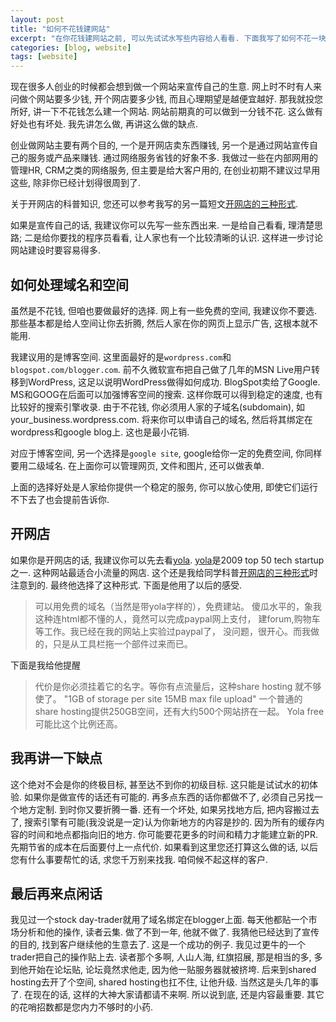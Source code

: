 ```yaml
---
layout: post
title: "如何不花钱建网站"
excerpt: "在你花钱建网站之前, 可以先试试水写些内容给人看看. 下面我写了如何不花一块钱, 先做出一些内容来, 这样以后你找人做或自己做时就有一个比较明确的思路了."
categories: [blog, website]
tags: [website]
---
```



现在很多人创业的时候都会想到做一个网站来宣传自己的生意.
网上时不时有人来问做个网站要多少钱, 开个网店要多少钱, 而且心理期望是越便宜越好. 那我就投您所好, 讲一下不花钱怎么建一个网站. 网站前期真的可以做到一分钱不花. 这么做有好处也有坏处. 我先讲怎么做, 再讲这么做的缺点.

创业做网站主要有两个目的, 一个是开网店卖东西赚钱, 另一个是通过网站宣传自己的服务或产品来赚钱. 通过网络服务省钱的好象不多. 我做过一些在内部网用的管理HR, CRM之类的网络服务, 但主要是给大客户用的, 在创业初期不建议过早用这些, 除非你已经计划得很周到了.

关于开网店的科普知识, 您还可以参考我写的另一篇短文[开网店的三种形式](./three-ways-to-build-online-store.html).

如果是宣传自己的话, 我建议你可以先写一些东西出来. 
一是给自己看看, 理清楚思路; 二是给你要找的程序员看看, 让人家也有一个比较清晰的认识. 这样进一步讨论网站建设时要容易得多.

如何处理域名和空间
--------------------
虽然是不花钱, 但咱也要做最好的选择. 网上有一些免费的空间, 我建议你不要选. 那些基本都是给人空间让你去折腾, 然后人家在你的网页上显示广告, 这根本就不能用.

我建议用的是博客空间. 这里面最好的是`wordpress.com`和`blogspot.com/blogger.com`. 前不久微软宣布把自己做了几年的MSN Live用户转移到WordPress, 这足以说明WordPress做得如何成功. BlogSpot卖给了Google. MS和GOOG在后面可以加强博客空间的搜索. 这样你既可以得到稳定的速度, 也有比较好的搜索引擎收录. 由于不花钱, 你必须用人家的子域名(subdomain), 如your_business.wordpress.com. 将来你可以申请自己的域名, 然后将其绑定在wordpress和google blog上. 这也是最小花销.

对应于博客空间, 另一个选择是`google site`, google给你一定的免费空间, 你同样要用二级域名. 在上面你可以管理网页, 文件和图片, 还可以做表单. 

上面的选择好处是人家给你提供一个稳定的服务, 你可以放心使用, 即使它们运行不下去了也会提前告诉你.

开网店
-------
如果你是开网店的话, 我建议你可以先去看[yola][]. [yola][]是2009 top 50 tech startup之一. 这种网站最适合小流量的网店. 这个还是我给同学科普[开网店的三种形式](./three-ways-to-build-online-store.html)时注意到的. 最终他选择了这种形式. 下面是他用了以后的感受.

> 可以用免费的域名（当然是带yola字样的），免费建站。
> 傻瓜水平的，象我这种连html都不懂的人，竟然可以完成paypal网上支付，
> 建forum,购物车等工作。我已经在我的网站上实验过paypal了，
> 没问题，很开心。而我做的，只是从工具栏拖一个部件过来而已。

下面是我给他提醒

> 代价是你必须挂着它的名字。等你有点流量后，这种share hosting
> 就不够使了。 "1GB of storage per site 15MB max file upload"
> 一个普通的share hosting提供250GB空间，还有大约500个网站挤在一起。
> Yola free可能比这个比例还高。

我再讲一下缺点
-----------------

这个绝对不会是你的终极目标, 甚至达不到你的初级目标. 这只能是试试水的初体验. 如果你是做宣传的话还有可能的. 再多点东西的话你都做不了, 必须自己另找一个地方定制. 到时你又要折腾一番. 还有一个坏处, 如果另找地方后, 把内容搬过去了, 搜索引擎有可能(我没说是一定)认为你新地方的内容是抄的. 因为所有的缓存内容的时间和地点都指向旧的地方. 你可能要花更多的时间和精力才能建立新的PR. 先期节省的成本在后面要付上一点代价. 如果看到这里您还打算这么做的话, 以后您有什么事要帮忙的话, 求您千万别来找我. 咱伺候不起这样的客户.

最后再来点闲话 
----------------

我见过一个stock day-trader就用了域名绑定在blogger上面. 每天他都贴一个市场分析和他的操作, 读者云集. 做了不到一年, 他就不做了. 我猜他已经达到了宣传的目的, 找到客户继续他的生意去了. 这是一个成功的例子. 我见过更牛的一个trader把自己的操作贴上去. 读者那个多啊, 人山人海, 红旗招展, 那是相当的多, 多到他开始在论坛贴, 论坛竟然求他走, 因为他一贴服务器就被挤垮. 后来到shared hosting去开了个空间, shared hosting也扛不住, 让他升级. 当然这是头几年的事了. 在现在的话, 这样的大神大家请都请不来啊. 所以说到底, 还是内容最重要. 其它的花哨招数都是您内力不够时的小药. 

[yola]: http://www.yola.com



